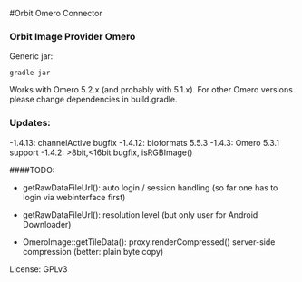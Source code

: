 #Orbit Omero Connector

### Orbit Image Provider Omero

Generic jar:

    gradle jar

Works with Omero 5.2.x (and probably with 5.1.x). For other Omero versions please change dependencies in build.gradle.

### Updates:
-1.4.13: channelActive bugfix
-1.4.12: bioformats 5.5.3
-1.4.3: Omero 5.3.1 support
-1.4.2: >8bit,<16bit bugfix, isRGBImage() 

####TODO:
- getRawDataFileUrl(): auto login / session handling (so far one has to login via webinterface first)
- getRawDataFileUrl(): resolution level  (but only user for Android Downloader)

- OmeroImage::getTileData(): proxy.renderCompressed() server-side compression (better: plain byte copy)

License: GPLv3